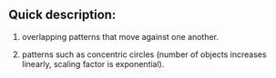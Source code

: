## Quick description:

1. overlapping patterns that move against one another.

2. patterns such as concentric circles (number of objects increases linearly, scaling factor is exponential).

